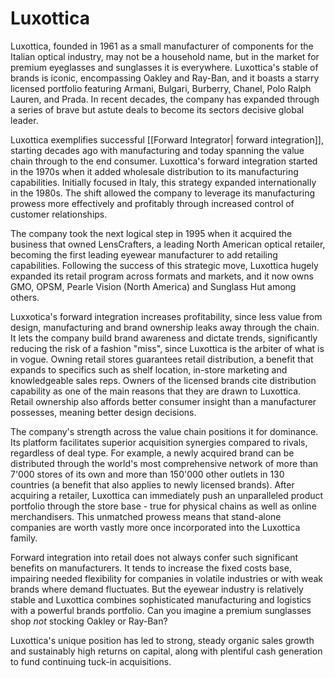 # Luxottica

Luxottica, founded in 1961 as a small manufacturer of components for the Italian optical industry, may not be a household name, but in the market for premium eyeglasses and sunglasses it is everywhere. Luxottica's stable of brands is iconic, encompassing Oakley and Ray-Ban, and it boasts a starry licensed portfolio featuring Armani, Bulgari, Burberry, Chanel, Polo Ralph Lauren, and Prada. In recent decades, the company has expanded through a series of brave but astute deals to become its sectors decisive global leader. 

Luxottica exemplifies successful [[Forward Integrator| forward integration]], starting decades ago with manufacturing and today spanning the value chain through to the end consumer. Luxottica's forward integration started in the 1970s when it added wholesale distribution to its manufacturing capabilities. Initially focused in Italy, this strategy expanded internationally in the 1980s. The shift allowed the company to leverage its manufacturing prowess more effectively and profitably through increased control of customer relationships. 

The company took the next logical step in 1995 when it acquired the business that owned LensCrafters, a leading North American optical retailer, becoming the first leading eyewear manufacturer to add retailing capabilities. Following the success of this strategic move, Luxottica hugely expanded its retail program across formats and markets, and it now owns GMO, OPSM, Pearle Vision (North America) and Sunglass Hut among others.

Luxxotica's forward integration increases profitability, since less value from design, manufacturing and brand ownership leaks away through the chain. It lets the company build brand awareness and dictate trends, significantly reducing the risk of a fashion "miss", since Luxottica is the arbiter of what is in vogue. Owning retail stores guarantees retail distribution, a benefit that expands to specifics such as shelf location, in-store marketing and knowledgeable sales reps. Owners of the licensed brands cite distribution capability as one of the main reasons that they are drawn to Luxottica. Retail ownership also affords better consumer insight than a manufacturer possesses, meaning better design decisions. 

The company's strength across the value chain positions it for dominance. Its platform facilitates superior acquisition synergies compared to rivals, regardless of deal type. For example, a newly acquired brand can be distributed through the world's most comprehensive network of more than 7'000 stores of its own and more than 150'000 other outlets in 130 countries (a benefit that also applies to newly licensed brands). After acquiring a retailer, Luxottica can immediately push an unparalleled product portfolio through the store base - true for physical chains as well as online merchandisers. This unmatched prowess means that stand-alone companies are worth vastly more once incorporated into the  Luxottica family. 

Forward integration into retail does not always confer such significant benefits on manufacturers. It tends to increase the fixed costs base, impairing needed flexibility for companies in volatile industries or with weak brands where demand fluctuates. But the eyewear industry is relatively stable and Luxottica combines sophisticated manufacturing and logistics with a powerful brands portfolio. Can you imagine a premium sunglasses shop *not* stocking Oakley or Ray-Ban?

Luxottica's unique position has led to strong, steady organic sales growth and sustainably high returns on capital, along with plentiful cash generation to fund continuing tuck-in acquisitions.
